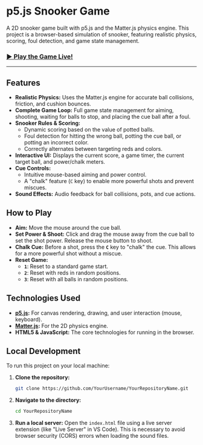 # p5.js Snooker Game

A 2D snooker game built with p5.js and the Matter.js physics engine. This project is a browser-based simulation of snooker, featuring realistic physics, scoring, foul detection, and game state management.

### [▶ Play the Game Live!](https://huzaifakhallid.github.io/snooker_p5.js/)

---

## Features

- **Realistic Physics:** Uses the Matter.js engine for accurate ball collisions, friction, and cushion bounces.
- **Complete Game Loop:** Full game state management for aiming, shooting, waiting for balls to stop, and placing the cue ball after a foul.
- **Snooker Rules & Scoring:**
  - Dynamic scoring based on the value of potted balls.
  - Foul detection for hitting the wrong ball, potting the cue ball, or potting an incorrect color.
  - Correctly alternates between targeting reds and colors.
- **Interactive UI:** Displays the current score, a game timer, the current target ball, and power/chalk meters.
- **Cue Controls:**
  - Intuitive mouse-based aiming and power control.
  - A "chalk" feature (`C` key) to enable more powerful shots and prevent miscues.
- **Sound Effects:** Audio feedback for ball collisions, pots, and cue actions.

## How to Play

- **Aim:** Move the mouse around the cue ball.
- **Set Power & Shoot:** Click and drag the mouse away from the cue ball to set the shot power. Release the mouse button to shoot.
- **Chalk Cue:** Before a shot, press the **`C`** key to "chalk" the cue. This allows for a more powerful shot without a miscue.
- **Reset Game:**
  - **`1`**: Reset to a standard game start.
  - **`2`**: Reset with reds in random positions.
  - **`3`**: Reset with all balls in random positions.

## Technologies Used

- **[p5.js](https://p5js.org/):** For canvas rendering, drawing, and user interaction (mouse, keyboard).
- **[Matter.js](https://brm.io/matter-js/):** For the 2D physics engine.
- **HTML5 & JavaScript:** The core technologies for running in the browser.

## Local Development

To run this project on your local machine:

1.  **Clone the repository:**
    ```sh
    git clone https://github.com/YourUsername/YourRepositoryName.git
    ```
2.  **Navigate to the directory:**
    ```sh
    cd YourRepositoryName
    ```
3.  **Run a local server:**
    Open the `index.html` file using a live server extension (like "Live Server" in VS Code). This is necessary to avoid browser security (CORS) errors when loading the sound files.
